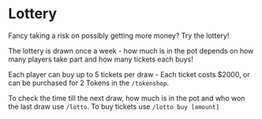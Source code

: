 # Lottery
Fancy taking a risk on possibly getting more money? Try the lottery!

The lottery is drawn once a week - how much is in the pot depends on how many players take part and how many tickets each buys!

Each player can buy up to 5 tickets per draw - Each ticket costs $2000, or can be purchased for 2 Tokens in the `/tokenshop`.

To check the time till the next draw, how much is in the pot and who won the last draw use `/lotto`.
To buy tickets use `/lotto buy [amount]` 
